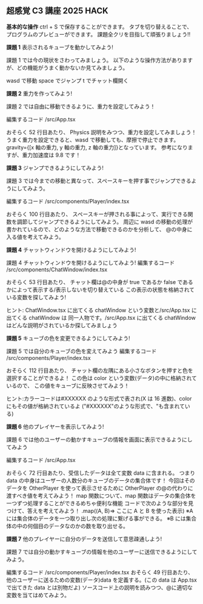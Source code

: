 ## 超感覚 C3 講座 2025 HACK

**基本的な操作**
ctrl + S で保存することができます。
タブを切り替えることで、プログラムのプレビューができます。
課題全クリを目指して頑張りましょう!!

**課題 1**
表示されるキューブを動かしてみよう!

課題 1 では今の現状をさわってみましょう。
以下のような操作方法がありますが、どの機能がうまく動かないか見てみましょう。

wasd で移動 space でジャンプ
t でチャット欄開く

**課題 2**
重力を作ってみよう!

課題 2 では自由に移動できるように、重力を設定してみよう！

編集するコード
/src/App.tsx

おそらく 52 行目あたり、
Physics 説明をみつつ、重力を設定してみましょう！
うまく重力を設定できると、wasd で移動しても、摩擦で停止できます。
gravity={[x 軸の重力, y 軸の重力, z 軸の重力]}となっています。
参考になりますが、重力加速度は 9.8 です！

**課題 3**
ジャンプできるようにしてみよう!

課題 3 では今までの移動と異なって、スペースキーを押す事でジャンプできるようにしてみよう。

編集するコード
/src/components/Player/index.tsx

おそらく 100 行目あたり、
スペースキーが押される事によって、実行できる関数を調節してジャンプできるようにしてみよう。
周辺に wasd の移動の処理が書かれているので、どのような方法で移動できるのかを分析して、
@の中身に入る値を考えてみよう。

**課題 4**
チャットウィンドウを開けるようにしてみよう!

課題 4 チャットウィンドウを開けるようにしてみよう!
編集するコード
/src/components/ChatWindow/index.tsx

おそらく 53 行目あたり、
チャット欄は@の中身が true であるか false であるかによって表示する/表示しないを切り替えている
この表示の状態を格納されている変数を探してみよう!

ヒント: ChatWindow.tsx に出てくる chatWindow という変数と/src/App.tsx に出てくる chatWindow は
同一人物です。/src/App.tsx に出てくる chatWindow はどんな説明がされているか探してみましょう

**課題 5**
キューブの色を変更できるようにしてみよう!

課題 5 では自分のキューブの色を変えてみよう
編集するコード
/src/components/Player/index.tsx

おそらく 112 行目あたり、
チャット欄の左隅にある小さなボタンを押すと色を選択することができるよ！
この色は color という変数(データ)の中に格納されているので、
この値をキューブに反映させてみよう！

ヒント:カラーコードは#XXXXXX のような形式で表され(X は 16 進数)、color にもその値が格納されているよ
("#XXXXXX"のような形式で、"も含まれている)

**課題 6**
他のプレイヤーを表示してみよう!

課題 6 では他のユーザーの動かすキューブの情報を画面に表示できるようにしてみよう

編集するコード
/src/App.tsx

おそらく 72 行目あたり、受信したデータは全て変数 data に含まれる。
つまり data の中身はユーザーの人数分のキューブのデータの集合体です！
今回はそのデータを OtherPlayer を使って表示させるために OtherPlayer の@の代わりに渡すべき値を考えてみよう！
map 関数について、map 関数はデータの集合体を一つずつ処理することができるめちゃ便利な機能
コードで次のような部分を見つけて、答えを考えてみよう！
.map((A, B)=> ここに A と B を使った表示)
※A には集合体のデータを一つ取り出し次の処理に繋げる事ができる。
※B には集合体の中の何個目のデータなのかの数を取り出せる。

**課題 7**
他のプレイヤーに自分のデータを送信して意思疎通しよう!

課題 7 では自分の動かすキューブの情報を他のユーザーに送信できるようにしてみよう。

編集するコード
/src/components/Player/index.tsx
おそらく 49 行目あたり、
他のユーザーに送るための変数(データ)data を定義する。(この data は App.tsx で出てきた data とは別物だよ)
ソースコード上の説明を読みつつ、@に適切な変数を当てはめてみよう。
